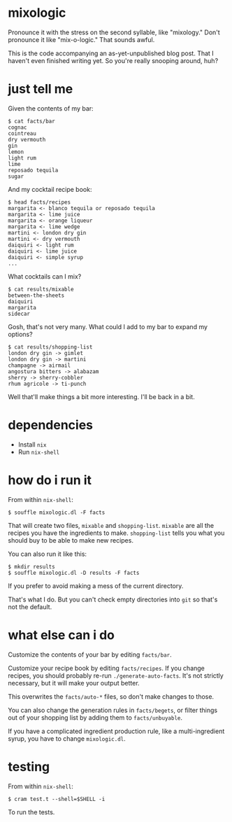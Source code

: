 # mixologic

Pronounce it with the stress on the second syllable, like "mixology." Don't pronounce it like "mix-o-logic." That sounds awful.

This is the code accompanying an as-yet-unpublished blog post. That I haven't even finished writing yet. So you're really snooping around, huh?

# just tell me

Given the contents of my bar:

```shell-session
$ cat facts/bar
cognac
cointreau
dry vermouth
gin
lemon
light rum
lime
reposado tequila
sugar
```

And my cocktail recipe book:

```shell-session
$ head facts/recipes
margarita <- blanco tequila or reposado tequila
margarita <- lime juice
margarita <- orange liqueur
margarita <- lime wedge
martini <- london dry gin
martini <- dry vermouth
daiquiri <- light rum
daiquiri <- lime juice
daiquiri <- simple syrup
...
```

What cocktails can I mix?

```shell-session
$ cat results/mixable
between-the-sheets
daiquiri
margarita
sidecar
```

Gosh, that's not very many. What could I add to my bar to expand my options?

```shell-session
$ cat results/shopping-list
london dry gin -> gimlet
london dry gin -> martini
champagne -> airmail
angostura bitters -> alabazam
sherry -> sherry-cobbler
rhum agricole -> ti-punch
```

Well that'll make things a bit more interesting. I'll be back in a bit.

# dependencies

- Install `nix`
- Run `nix-shell`

# how do i run it

From within `nix-shell`:

    $ souffle mixologic.dl -F facts

That will create two files, `mixable` and `shopping-list`. `mixable` are all the recipes you have the ingredients to make. `shopping-list` tells you what you should buy to be able to make new recipes.

You can also run it like this:

    $ mkdir results
    $ souffle mixologic.dl -D results -F facts

If you prefer to avoid making a mess of the current directory.

That's what I do. But you can't check empty directories into `git` so that's not the default.

# what else can i do

Customize the contents of your bar by editing `facts/bar`.

Customize your recipe book by editing `facts/recipes`. If you change recipes, you should probably re-run `./generate-auto-facts`. It's not strictly necessary, but it will make your output better.

This overwrites the `facts/auto-*` files, so don't make changes to those.

You can also change the generation rules in `facts/begets`, or filter things out of your shopping list by adding them to `facts/unbuyable`.

If you have a complicated ingredient production rule, like a multi-ingredient syrup, you have to change `mixologic.dl`.

# testing

From within `nix-shell`:

    $ cram test.t --shell=$SHELL -i

To run the tests.
